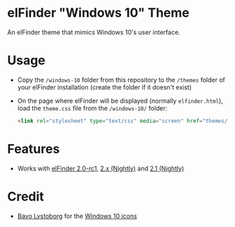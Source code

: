 # elFinder "Windows 10" Theme
An elFinder theme that mimics Windows 10's user interface.

# Usage
* Copy the `/windows-10` folder from this repository to the `/themes` folder of your
elFinder installation (create the folder if it doesn't exist)
* On the page where elFinder will be displayed (normally `elfinder.html`),
load the `theme.css` file from the `/windows-10/` folder:

    ```html
    <link rel="stylesheet" type="text/css" media="screen" href="themes/windows-10/css/theme.css">
    ```

# Features
* Works with [elFinder 2.0-rc1](https://github.com/Studio-42/elFinder/releases/tag/2.0-rc1),
[2.x (Nightly)](http://nao-pon.github.io/elFinder-nightly/latests/elfinder-2.x.zip)
and [2.1 (Nightly)](http://nao-pon.github.io/elFinder-nightly/latests/elfinder-2.1.zip)

# Credit
* [Bavo Lystoborg](https://twitter.com/BAV0) for the [Windows 10 icons](http://icons.bav0.com/builds/10166)